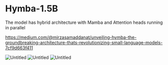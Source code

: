 # Hymba-1.5B
The model has hybrid architecture with Mamba and Attention heads running in parallel

https://medium.com/@mirzasamaddanat/unveiling-hymba-the-groundbreaking-architecture-thats-revolutionizing-small-language-models-7cf9d663f411


![Untitled](https://github.com/user-attachments/assets/081318ae-bf8c-426f-8cc8-920f1ad7a0be)
![Untitled](https://github.com/user-attachments/assets/b74ae3ed-e31c-4fb4-beb6-b48ba0344aeb)
![Untitled](https://github.com/user-attachments/assets/69fbe843-3474-45f1-9aca-270585e14822)
